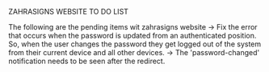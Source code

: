 ZAHRASIGNS WEBSITE TO DO LIST

The following are the pending items wit zahrasigns website
    -> Fix the error that occurs when the password is updated from an authenticated position.
       So, when the user changes the password they get logged out of the system from their current 
       device and all other devices.
    -> The 'password-changed' notification needs to be seen after the redirect.





